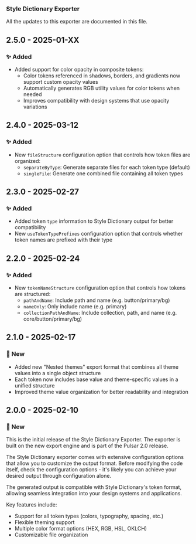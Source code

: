 ### Style Dictionary Exporter
All the updates to this exporter are documented in this file.

## 2.5.0 - 2025-01-XX

### ✨ Added
- Added support for color opacity in composite tokens:
  - Color tokens referenced in shadows, borders, and gradients now support custom opacity values
  - Automatically generates RGB utility values for color tokens when needed
  - Improves compatibility with design systems that use opacity variations

## 2.4.0 - 2025-03-12

### ✨ Added
- New `fileStructure` configuration option that controls how token files are organized:
  - `separateByType`: Generate separate files for each token type (default)
  - `singleFile`: Generate one combined file containing all token types

## 2.3.0 - 2025-02-27

### ✨ Added
- Added token `type` information to Style Dictionary output for better compatibility
- New `useTokenTypePrefixes` configuration option that controls whether token names are prefixed with their type

## 2.2.0 - 2025-02-24

### ✨ Added
- New `tokenNameStructure` configuration option that controls how tokens are structured:
  - `pathAndName`: Include path and name (e.g. button/primary/bg)
  - `nameOnly`: Only include name (e.g. primary)
  - `collectionPathAndName`: Include collection, path, and name (e.g. core/button/primary/bg)

## 2.1.0 - 2025-02-17

### 🚀 New
- Added new "Nested themes" export format that combines all theme values into a single object structure
- Each token now includes base value and theme-specific values in a unified structure
- Improved theme value organization for better readability and integration

## 2.0.0 - 2025-02-10

### 🚀 New

This is the initial release of the Style Dictionary Exporter. The exporter is built on the new export engine and is part of the Pulsar 2.0 release.

The Style Dictionary exporter comes with extensive configuration options that allow you to customize the output format. Before modifying the code itself, check the configuration options - it's likely you can achieve your desired output through configuration alone.

The generated output is compatible with Style Dictionary's token format, allowing seamless integration into your design systems and applications.

Key features include:
- Support for all token types (colors, typography, spacing, etc.)
- Flexible theming support
- Multiple color format options (HEX, RGB, HSL, OKLCH)
- Customizable file organization